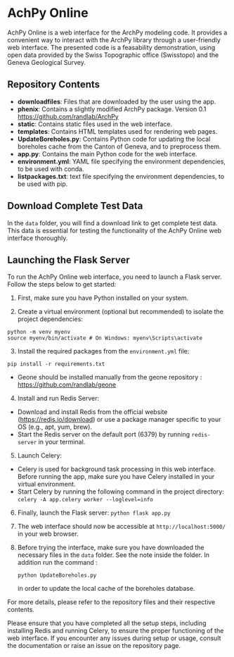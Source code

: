 # AchPy Online

AchPy Online is a web interface for the ArchPy modeling code. It provides a convenient way to interact with the ArchPy library through a user-friendly web interface. The presented code is a feasability demonstration, using open data provided by the Swiss Topographic office (Swisstopo) and the Geneva Geological Survey. 

## Repository Contents

- **downloadfiles**: Files that are downloaded by the user using the app.
- **phenix**: Contains a slightly modified ArchPy package. Version 0.1 https://github.com/randlab/ArchPy
- **static**: Contains static files used in the web interface.
- **templates**: Contains HTML templates used for rendering web pages.
- **UpdateBoreholes.py**: Contains Python code for updating the local boreholes cache from the Canton of Geneva, and to preprocess them.
- **app.py**: Contains the main Python code for the web interface.
- **environment.yml**: YAML file specifying the environment dependencies, to be used with conda.
- **listpackages.txt**: text file specifying the environment dependencies, to be used with pip.

## Download Complete Test Data

In the `data` folder, you will find a download link to get complete test data. This data is essential for testing the functionality of the AchPy Online web interface thoroughly.

## Launching the Flask Server

To run the AchPy Online web interface, you need to launch a Flask server. Follow the steps below to get started:

1. First, make sure you have Python installed on your system.

2. Create a virtual environment (optional but recommended) to isolate the project dependencies:
```
python -m venv myenv
source myenv/bin/activate # On Windows: myenv\Scripts\activate
```

3. Install the required packages from the `environment.yml` file:

```pip install -r requirements.txt```

 - Geone should be installed manually from the geone repository : https://github.com/randlab/geone

4. Install and run Redis Server:
- Download and install Redis from the official website (https://redis.io/download) or use a package manager specific to your OS (e.g., apt, yum, brew).
- Start the Redis server on the default port (6379) by running `redis-server` in your terminal.

5. Launch Celery:
- Celery is used for background task processing in this web interface. Before running the app, make sure you have Celery installed in your virtual environment.
- Start Celery by running the following command in the project directory:
```celery -A app.celery worker --loglevel=info```

6. Finally, launch the Flask server:
```python flask app.py```

7. The web interface should now be accessible at `http://localhost:5000/` in your web browser.

8. Before trying the interface, make sure you have downloaded the necessary files in the `data` folder. See the note inside the folder. In addition run the command :
   ```
   python UpdateBoreholes.py
   ```
   in order to update the local cache of the boreholes database. 

For more details, please refer to the repository files and their respective contents.

Please ensure that you have completed all the setup steps, including installing Redis and running Celery, to ensure the proper functioning of the web interface. If you encounter any issues during setup or usage, consult the documentation or raise an issue on the repository page.



